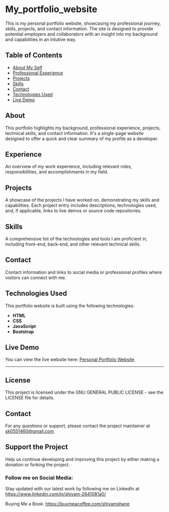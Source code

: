 # My_portfolio_website

This is my personal portfolio website, showcasing my professional journey, skills, projects, and contact information. The site is designed to provide potential employers and collaborators with an insight into my background and capabilities in an intutive way.

## Table of Contents

- [About My Self](#about)
- [Professional Experience](#experience)
- [Projects](#projects)
- [Skills](#skills)
- [Contact](#contact)
- [Technologies Used](#technologies-used)
- [Live Demo](#live-demo)

## About

This portfolio highlights my background, professional experience, projects, technical skills, and contact information. It's a single-page website designed to offer a quick and clear summary of my profile as a developer.

## Experience

An overview of my work experience, including relevant roles, responsibilities, and accomplishments in my field.

## Projects

A showcase of the projects I have worked on, demonstrating my skills and capabilities. Each project entry includes descriptions, technologies used, and, if applicable, links to live demos or source code repositories.

## Skills

A comprehensive list of the technologies and tools I am proficient in, including front-end, back-end, and other relevant technical skills.

## Contact

Contact information and links to social media or professional profiles where visitors can connect with me.

## Technologies Used

This portfolio website is built using the following technologies:

- **HTML**
- **CSS**
- **JavaScript**
- **Bootstrap**

## Live Demo

You can view the live website here: [Personal Portfolio Website](https://shivam-shane.github.io/My_portfolio_website/index.html)

---

## License
This project is licensed under the GNU GENERAL PUBLIC LICENSE - see the LICENSE file for details.

## Contact
For any questions or support, please contact the project maintainer at sk0551460@gmail.com

## Support the Project
Help us continue developing and improving this project by either making a donation or forking the project.

### Follow me on Social Media: 

Stay updated with our latest work by following me on LinkedIn at https://www.linkedin.com/in/shivam-2641081a0/

Buying Me a Book: https://buymeacoffee.com/shivamshane
